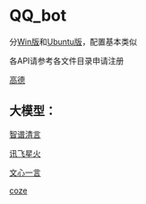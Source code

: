 # QQ_bot
 
分[Win版](https://github.com/kking315/QQ_bot/blob/main/QQ_bot(win).md)和[Ubuntu版](https://github.com/kking315/QQ_bot/blob/main/QQ_bot(Ubuntu).md)，配置基本类似

各API请参考各文件目录申请注册

[高德]()

## 大模型：

[智谱清言]()

[讯飞星火]()

[文心一言]()

[coze]()
